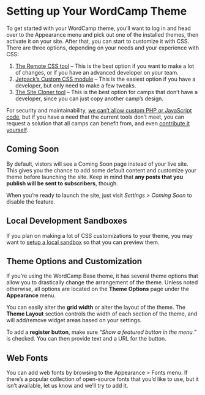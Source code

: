 # Setting up Your WordCamp Theme

To get started with your WordCamp theme, you’ll want to log in and head over to the Appearance menu and pick out one of the installed themes, then activate it on your site. After that, you can start to customize it with CSS. There are three options, depending on your needs and your experience with CSS:

1.  [The Remote CSS tool](https://make.wordpress.org/community/2015/11/24/remote-css-plugin-launched-on-wordcamp-org/) – This is the best option if you want to make a lot of changes, or if you have an advanced developer on your team.
2.  [Jetpack’s Custom CSS module](http://jetpack.me/support/custom-css/) – This is the easiest option if you have a developer, but only need to make a few tweaks.
3.  [The Site Cloner tool](https://make.wordpress.org/community/2015/07/09/site-cloner-v1-is-now-available/) – This is the best option for camps that don’t have a developer, since you can just copy another camp’s design.

For security and maintainability, [we can’t allow custom PHP or JavaScript code](https://make.wordpress.org/community/2015/06/10/allowing-custom-php-and-javascript-on-wordcamp-org/), but if you have a need that the current tools don’t meet, you can request a solution that all camps can benefit from, and even [contribute it yourself](https://make.wordpress.org/community/handbook/wordcamp-organizer-handbook/first-steps/web-presence/contributing-to-wordcamp-org/).

## Coming Soon

By default, vistors will see a Coming Soon page instead of your live site. This gives you the chance to add some default content and customize your theme before launching the site. Keep in mind that **any posts that you publish will be sent to subscribers**, though.

When you’re ready to launch the site, just visit *Settings > Coming Soon* to disable the feature.

## Local Development Sandboxes

If you plan on making a lot of CSS customizations to your theme, you may want to [setup a local sandbox](https://make.wordpress.org/community/handbook/wordcamp-organizer-handbook/first-steps/web-presence/setting-up-your-wordcamp-theme/setting-up-a-local-wordcamp-org-sandbox/) so that you can preview them.

## Theme Options and Customization

If you’re using the WordCamp Base theme, it has several theme options that allow you to drastically change the arrangement of the theme. Unless noted otherwise, all options are located on the **Theme Options** page under the **Appearance** menu.

You can easily alter the **grid width** or alter the layout of the theme. The **Theme Layout** section controls the width of each section of the theme, and will add/remove widget areas based on your settings.

To add a **register button**, make sure *“Show a featured button in the menu.”* is checked. You can then provide text and a URL for the button.

## Web Fonts

You can add web fonts by browsing to the Appearance > Fonts menu. If there’s a popular collection of open-source fonts that you’d like to use, but it isn’t available, let us know and we’ll try to add it.

<!--
*   [To-do](# "To-do")
-->
